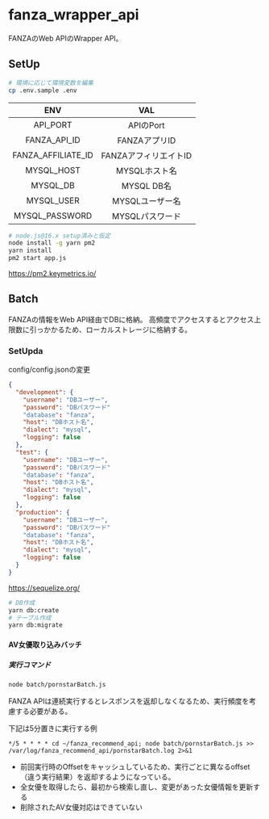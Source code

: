 # fanza_wrapper_api

FANZAのWeb APIのWrapper API。

## SetUp

```bash
# 環境に応じて環境変数を編集
cp .env.sample .env
```

| ENV | VAL|
| :---:   | :---:   |
| API_PORT | APIのPort|
| FANZA_API_ID | FANZAアプリID|
| FANZA_AFFILIATE_ID | FANZAアフィリエイトID|
| MYSQL_HOST | MYSQLホスト名|
| MYSQL_DB | MYSQL DB名|
| MYSQL_USER | MYSQLユーザー名|
| MYSQL_PASSWORD | MYSQLパスワード|

```bash
# node.js@16.x setup済みと仮定
node install -g yarn pm2
yarn install
pm2 start app.js
```

https://pm2.keymetrics.io/

## Batch

FANZAの情報をWeb API経由でDBに格納。
高頻度でアクセスするとアクセス上限数に引っかかるため、ローカルストレージに格納する。

### SetUpda

config/config.jsonの変更

```config/config.json
{
  "development": {
    "username": "DBユーザー",
    "password": "DBパスワード"
    "database": "fanza",
    "host": "DBホスト名",
    "dialect": "mysql",
    "logging": false
  },
  "test": {
    "username": "DBユーザー",
    "password": "DBパスワード"
    "database": "fanza",
    "host": "DBホスト名",
    "dialect": "mysql",
    "logging": false
  },
  "production": {
    "username": "DBユーザー",
    "password": "DBパスワード"
    "database": "fanza",
    "host": "DBホスト名",
    "dialect": "mysql",
    "logging": false
  }
}
```

https://sequelize.org/

```bash
# DB作成
yarn db:create
# テーブル作成
yarn db:migrate
```

#### AV女優取り込みバッチ

##### 実行コマンド

```bash
node batch/pornstarBatch.js
```

FANZA APIは連続実行するとレスポンスを返却しなくなるため、実行頻度を考慮する必要がある。

下記は5分置きに実行する例
```cron
*/5 * * * * cd ~/fanza_recommend_api; node batch/pornstarBatch.js >> /var/log/fanza_recommend_api/pornstarBatch.log 2>&1
```

 - 前回実行時のOffsetをキャッシュしているため、実行ごとに異なるoffset（違う実行結果）を返却するようになっている。
 - 全女優を取得したら、最初から検索し直し、変更があった女優情報を更新する
 - 削除されたAV女優対応はできていない
